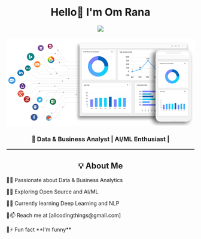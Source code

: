 <h1 align="center"> Hello👋 I'm Om Rana </h1>
<p align="center">
  <img src="https://readme-typing-svg.herokuapp.com?font=Fira+Code&pause=1000&color=F70000&width=435&lines=Welcome+to+my+GitHub+Profile!">
</p>
<p align="center">
  <img src= File.gif alt="Banner Image">
</p>
<h3 align="center">🚀 Data & Business Analyst | AI/ML Enthusiast | </h3>
</p>
<hr style="border: 1px solid #ccc;">

<h2 align="center">💡 About Me</h2>
<p align="center">
<p>🔹🚀 Passionate about Data & Business Analytics</p> 
  
<p>🔹💡 Exploring Open Source and AI/ML </p>  

<p>🔹🎯 Currently learning Deep Learning and NLP</p>    

<p>🔹📫 Reach me at [allcodingthings@gmail.com]</p>  

<p>🔹⚡ Fun fact **I'm funny**</p>  

</p>
